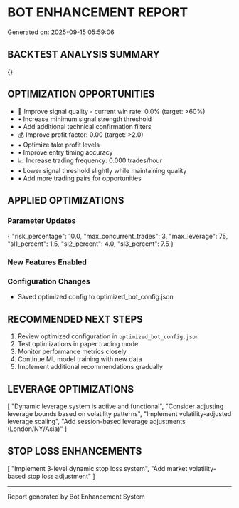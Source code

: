 
# BOT ENHANCEMENT REPORT
Generated on: 2025-09-15 05:59:06

## BACKTEST ANALYSIS SUMMARY
{}

## OPTIMIZATION OPPORTUNITIES
- 🎯 Improve signal quality - current win rate: 0.0% (target: >60%)
-    • Increase minimum signal strength threshold
-    • Add additional technical confirmation filters
- 💰 Improve profit factor: 0.00 (target: >2.0)
-    • Optimize take profit levels
-    • Improve entry timing accuracy
- 📈 Increase trading frequency: 0.000 trades/hour
-    • Lower signal threshold slightly while maintaining quality
-    • Add more trading pairs for opportunities


## APPLIED OPTIMIZATIONS

### Parameter Updates
{
  "risk_percentage": 10.0,
  "max_concurrent_trades": 3,
  "max_leverage": 75,
  "sl1_percent": 1.5,
  "sl2_percent": 4.0,
  "sl3_percent": 7.5
}

### New Features Enabled


### Configuration Changes
- Saved optimized config to optimized_bot_config.json


## RECOMMENDED NEXT STEPS

1. Review optimized configuration in `optimized_bot_config.json`
2. Test optimizations in paper trading mode
3. Monitor performance metrics closely
4. Continue ML model training with new data
5. Implement additional recommendations gradually

## LEVERAGE OPTIMIZATIONS
[
  "Dynamic leverage system is active and functional",
  "Consider adjusting leverage bounds based on volatility patterns",
  "Implement volatility-adjusted leverage scaling",
  "Add session-based leverage adjustments (London/NY/Asia)"
]

## STOP LOSS ENHANCEMENTS
[
  "Implement 3-level dynamic stop loss system",
  "Add market volatility-based stop loss adjustment"
]

---
Report generated by Bot Enhancement System
